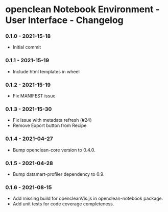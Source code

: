# openclean Notebook Environment - User Interface - Changelog


### 0.1.0 - 2021-15-18

* Initial commit


### 0.1.1 - 2021-15-19

* Include html templates in wheel


### 0.1.2 - 2021-15-19

* Fix MANIFEST issue


### 0.1.3 - 2021-15-30

* Fix issue with metadata refresh (\#24)
* Remove Export button from Recipe


### 0.1.4 - 2021-04-27

* Bump openclean-core version to 0.4.0.


### 0.1.5 - 2021-04-28

* Bump datamart-profiler dependency to 0.9.


### 0.1.6 - 2021-08-15

* Add missing build for opencleanVis.js in openclean-notebook package.
* Add unit tests for code coverage completeness.
